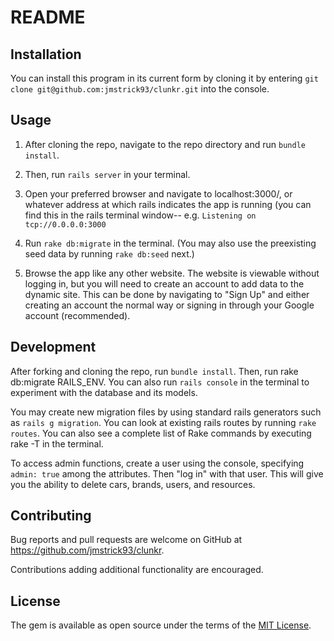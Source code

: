 # README

## Installation

You can install this program in its current form by cloning it by entering ```git clone git@github.com:jmstrick93/clunkr.git``` into the console.

## Usage

1. After cloning the repo, navigate to the repo directory and run ```bundle install```.

2. Then, run ```rails server``` in your terminal.

3. Open your preferred browser and navigate to localhost:3000/, or whatever address at which rails indicates the app is running (you can find this in the rails terminal window-- e.g. ```Listening on tcp://0.0.0.0:3000```

4. Run ```rake db:migrate``` in the terminal.  (You may also use the preexisting seed data by running ```rake db:seed``` next.)

5. Browse the app like any other website.  The website is viewable without logging in, but you will need to create an account to add data to the dynamic site.  This can be done by navigating to "Sign Up" and either creating an account the normal way or signing in through your Google account (recommended).

## Development

After forking and cloning the repo, run ```bundle install```. Then, run rake db:migrate RAILS_ENV. You can also run ```rails console``` in the terminal to experiment with the database and its models.

You may create new migration files by using standard rails generators such as ```rails g migration```.  You can look at existing rails routes by running ```rake routes```.  You can also see a complete list of Rake commands by executing rake -T in the terminal.  

To access admin functions, create a user using the console, specifying ```admin: true``` among the attributes.  Then "log in" with that user.  This will give you the ability to delete cars, brands, users, and resources.

## Contributing

Bug reports and pull requests are welcome on GitHub at https://github.com/jmstrick93/clunkr.

Contributions adding additional functionality are encouraged.

## License

The gem is available as open source under the terms of the [MIT License](http://opensource.org/licenses/MIT).
